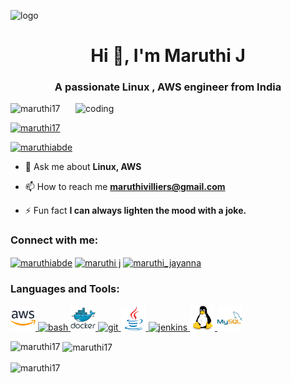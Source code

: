 ![logo](https://github.com/Maruthi17/Maruthi17/blob/master/maruthi17.png)
<h1 align="center">Hi 👋, I'm Maruthi J</h1>
<h3 align="center">A passionate Linux , AWS engineer from India</h3>
<img align="right" alt="coding" width="400" src="https://cdn.dribbble.com/users/2131993/screenshots/4948736/thoughtworks-gif_dribbble.gif">


<p align="left"> <img src="https://komarev.com/ghpvc/?username=maruthi17&label=Profile%20views&color=0e75b6&style=flat" alt="maruthi17" /> </p>

<p align="left"> <a href="https://github.com/ryo-ma/github-profile-trophy"><img src="https://github-profile-trophy.vercel.app/?username=maruthi17" alt="maruthi17" /></a> </p>

<p align="left"> <a href="https://twitter.com/maruthiabde" target="blank"><img src="https://img.shields.io/twitter/follow/maruthiabde?logo=twitter&style=for-the-badge" alt="maruthiabde" /></a> </p>

- 💬 Ask me about **Linux, AWS**

- 📫 How to reach me **maruthivilliers@gmail.com**

- ⚡ Fun fact **I can always lighten the mood with a joke.**

<h3 align="left">Connect with me:</h3>
<p align="left">
<a href="https://twitter.com/maruthiabde" target="blank"><img align="center" src="https://raw.githubusercontent.com/rahuldkjain/github-profile-readme-generator/master/src/images/icons/Social/twitter.svg" alt="maruthiabde" height="30" width="40" /></a>
<a href="https://linkedin.com/in/maruthi j" target="blank"><img align="center" src="https://raw.githubusercontent.com/rahuldkjain/github-profile-readme-generator/master/src/images/icons/Social/linked-in-alt.svg" alt="maruthi j" height="30" width="40" /></a>
<a href="https://instagram.com/maruthi_jayanna" target="blank"><img align="center" src="https://raw.githubusercontent.com/rahuldkjain/github-profile-readme-generator/master/src/images/icons/Social/instagram.svg" alt="maruthi_jayanna" height="30" width="40" /></a>
</p>

<h3 align="left">Languages and Tools:</h3>
<p align="left"> <a href="https://aws.amazon.com" target="_blank" rel="noreferrer"> <img src="https://raw.githubusercontent.com/devicons/devicon/master/icons/amazonwebservices/amazonwebservices-original-wordmark.svg" alt="aws" width="40" height="40"/> </a> <a href="https://www.gnu.org/software/bash/" target="_blank" rel="noreferrer"> <img src="https://www.vectorlogo.zone/logos/gnu_bash/gnu_bash-icon.svg" alt="bash" width="40" height="40"/> </a> <a href="https://www.docker.com/" target="_blank" rel="noreferrer"> <img src="https://raw.githubusercontent.com/devicons/devicon/master/icons/docker/docker-original-wordmark.svg" alt="docker" width="40" height="40"/> </a> <a href="https://git-scm.com/" target="_blank" rel="noreferrer"> <img src="https://www.vectorlogo.zone/logos/git-scm/git-scm-icon.svg" alt="git" width="40" height="40"/> </a> <a href="https://www.java.com" target="_blank" rel="noreferrer"> <img src="https://raw.githubusercontent.com/devicons/devicon/master/icons/java/java-original.svg" alt="java" width="40" height="40"/> </a> <a href="https://www.jenkins.io" target="_blank" rel="noreferrer"> <img src="https://www.vectorlogo.zone/logos/jenkins/jenkins-icon.svg" alt="jenkins" width="40" height="40"/> </a> <a href="https://www.linux.org/" target="_blank" rel="noreferrer"> <img src="https://raw.githubusercontent.com/devicons/devicon/master/icons/linux/linux-original.svg" alt="linux" width="40" height="40"/> </a> <a href="https://www.mysql.com/" target="_blank" rel="noreferrer"> <img src="https://raw.githubusercontent.com/devicons/devicon/master/icons/mysql/mysql-original-wordmark.svg" alt="mysql" width="40" height="40"/> </a> </p>

<p><img align="left" src="https://github-readme-stats.vercel.app/api/top-langs?username=maruthi17&show_icons=true&locale=en&layout=compact" alt="maruthi17" /></p>

<p>&nbsp;<img align="center" src="https://github-readme-stats.vercel.app/api?username=maruthi17&show_icons=true&locale=en" alt="maruthi17" /></p>

<p><img align="center" src="https://github-readme-streak-stats.herokuapp.com/?user=maruthi17&" alt="maruthi17" /></p>

